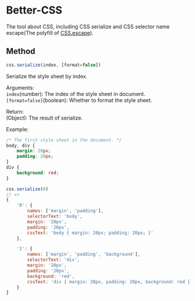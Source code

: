 # Better-CSS
The tool about CSS, including CSS serialize and CSS selector name escape(The polyfill of [CSS.escape](https://drafts.csswg.org/cssom/#the-css.escape%28%29-method)).  

## Method
```js
css.serialize(index, [format=false])
```  
Serialize the style sheet by index.  
  
Arguments:  
```index```(number): The index of the style sheet in document.  
```[format=false]```(boolean): Whether to format the style sheet.  
  
Return:   
(Object): The result of serialize.  
  
Example:    

```css
/* The first style sheet in the document. */
body, div {
	margin: 20px;
	padding: 20px;
}
div {
	background: red;
}
```
```js
css.serialize(0)
// => 
{
	'0': { 
		names: ['margin', 'padding'], 
		selectorText: 'body', 
		margin: '20px', 
		padding: '20px', 
		cssText: 'body { margin: 20px; padding: 20px; }' 
	},

	'1': { 
		names: ['margin', 'padding', 'background'], 
		selectorText: 'div', 
		margin: '20px', 
		padding: '20px', 
		background: 'red', 
		cssText: 'div { margin: 20px, padding: 20px, background: red }' 
	}
}
```